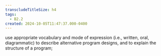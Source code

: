 ```yaml
---
transcludeTitleSize: h4
tags:
  - B2.2
created: 2024-10-05T11:47:37.000-0400
---
```

use appropriate vocabulary and mode of expression (i.e., written, oral, diagrammatic) to describe alternative program designs, and to explain the structure of a program;